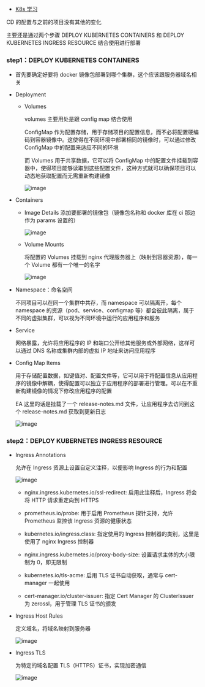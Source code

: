 - [K8s 学习](https://kubernetes.io/zh-cn/docs/tutorials/kubernetes-basics/expose/expose-intro/)

CD 的配置与之前的项目没有其他的变化

主要还是通过两个步骤 DEPLOY KUBERNETES CONTAINERS 和 DEPLOY KUBERNETES INGRESS RESOURCE 结合使用进行部署

### step1：DEPLOY KUBERNETES CONTAINERS

- 首先要确定好要将 docker 镜像包部署到哪个集群，这个应该跟服务器域名相关

- Deployment

  - Volumes

    volumes 主要用处是跟 config map 结合使用

    ConfigMap 作为配置存储，用于存储项目的配置信息，而不必将配置硬编码到容器镜像中。这使得在不同环境中部署相同的镜像时，可以通过修改 ConfigMap 中的配置来适应不同的环境

    而 Volumes 用于共享数据，它可以将 ConfigMap 中的配置文件挂载到容器中，使得项目能够读取到这些配置文件，这种方式就可以确保项目可以动态地获取配置而无需重新构建镜像

    ![image](https://github.com/hotdongdong/StudyNotes/assets/88584214/793dc272-88ea-4692-84f4-62d6cdf23602)

- Containers

  - Image Details 添加要部署的镜像包（镜像包名称和 docker 库在 ci 那边作为 params 设置的）

    ![image](https://github.com/hotdongdong/StudyNotes/assets/88584214/8ca1c802-3040-48c0-aa2c-a613246f7cfc)

  - Volume Mounts

    将配置的 Volumes 挂载到 nginx 代理服务器上（映射到容器资源），每一个 Volume 都有一个唯一的名字

    ![image](https://github.com/hotdongdong/StudyNotes/assets/88584214/ef0ff812-8509-4654-9115-eb02a8a9987f)

- Namespace：命名空间

  不同项目可以在同一个集群中共存，而 namespace 可以隔离开，每个 namespace 的资源（pod、service、configmap 等）都会彼此隔离，属于不同的虚拟集群，可以视为不同环境中运行的应用程序和服务

- Service

  网络暴露，允许将应用程序的 IP 和端口公开给其他服务或外部网络，这样可以通过 DNS 名称或集群内部的虚拟 IP 地址来访问应用程序

- Config Map Items

  用于存储配置数据，如键值对、配置文件等，它可以用于将配置信息从应用程序的镜像中解耦，使得配置可以独立于应用程序的部署进行管理。可以在不重新构建镜像的情况下修改应用程序的配置

  EA 这里的话是挂载了一个 release-notes.md 文件，让应用程序去访问到这个 release-notes.md 获取到更新日志

  ![image](https://github.com/hotdongdong/StudyNotes/assets/88584214/087ec6b1-e318-45b9-b6a3-807085ef6097)

### step2：DEPLOY KUBERNETES INGRESS RESOURCE

- Ingress Annotations

  允许在 Ingress 资源上设置自定义注释，以便影响 Ingress 的行为和配置

  ![image](https://github.com/hotdongdong/StudyNotes/assets/88584214/bc89cfa0-6741-4b7f-8e52-7a452ead8f82)

  - nginx.ingress.kubernetes.io/ssl-redirect: 启用此注释后，Ingress 将会将 HTTP 请求重定向到 HTTPS

  - prometheus.io/probe: 用于启用 Prometheus 探针支持，允许 Prometheus 监控该 Ingress 资源的健康状态

  - kubernetes.io/ingress.class: 指定使用的 Ingress 控制器的类别，这里是使用了 nginx Ingress 控制器

  - nginx.ingress.kubernetes.io/proxy-body-size: 设置请求主体的大小限制为 0，即无限制

  - kubernetes.io/tls-acme: 启用 TLS 证书自动获取，通常与 cert-manager 一起使用

  - cert-manager.io/cluster-issuer: 指定 Cert Manager 的 ClusterIssuer 为 zerossl，用于管理 TLS 证书的颁发

- Ingress Host Rules

  定义域名，将域名映射到服务器

  ![image](https://github.com/hotdongdong/StudyNotes/assets/88584214/20061452-ea87-4acf-8b3c-3846159e7455)

- Ingress TLS

  为特定的域名配置 TLS（HTTPS）证书，实现加密通信

  ![image](https://github.com/hotdongdong/StudyNotes/assets/88584214/343c0d7b-f9ff-4018-b731-d3ba91667b0b)
